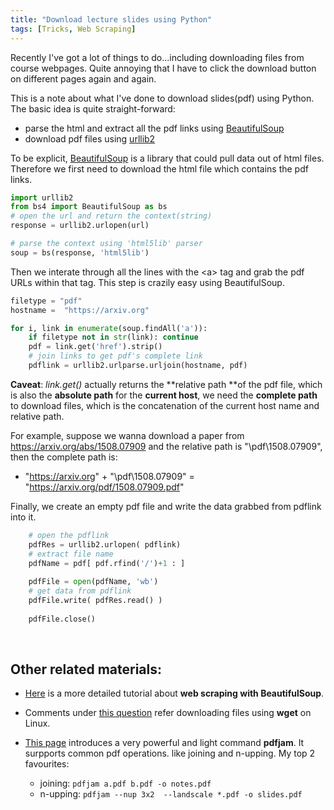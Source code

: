 ```yaml
---
title: "Download lecture slides using Python"
tags: [Tricks, Web Scraping]
---
```


Recently I've got a lot of things to do...including downloading files from course webpages. Quite annoying that I have to click the download button on different pages again and again.

This is a  note about what I've done to download slides(pdf) using Python. The basic idea is quite straight-forward:

+ parse the html and extract all the pdf links using [BeautifulSoup](https://www.crummy.com/software/BeautifulSoup/bs4/doc/)
+ download pdf files using [urllib2](https://docs.python.org/2/library/urllib2.html)

To be explicit, [BeautifulSoup](https://www.crummy.com/software/BeautifulSoup/bs4/doc/) is a library that could pull data out of html files. Therefore we first need to download the html file which contains the pdf links.

```python
import urllib2
from bs4 import BeautifulSoup as bs
# open the url and return the context(string)
response = urllib2.urlopen(url)

# parse the context using 'html5lib' parser
soup = bs(response, 'html5lib')
```
Then we interate through all the lines with the <a\>   tag and grab the pdf URLs within that tag. This step is crazily easy using BeautifulSoup.



```python
filetype = "pdf"
hostname =  "https://arxiv.org"

for i, link in enumerate(soup.findAll('a')):
	if filetype not in str(link): continue 
	pdf = link.get('href').strip()
	# join links to get pdf's complete link
 	pdflink = urllib2.urlparse.urljoin(hostname, pdf)
```
**Caveat**: *link.get()* actually returns the **relative path **of the pdf file, which is also the **absolute path** for the **current host**, we need the **complete path** to download files, which is the concatenation of the current host name and relative path. 

For example, suppose we wanna download a paper from https://arxiv.org/abs/1508.07909 and the relative path is "\pdf\1508.07909", then the complete path is:
	
+ "https://arxiv.org" + "\pdf\1508.07909" = "https://arxiv.org/pdf/1508.07909.pdf"

Finally, we create an empty pdf file and write the data grabbed from pdflink into it.
```python
	# open the pdflink	
	pdfRes = urllib2.urlopen( pdflink) 
	# extract file name
	pdfName = pdf[ pdf.rfind('/')+1 : ]
	
	pdfFile = open(pdfName, 'wb')
	# get data from pdflink
	pdfFile.write( pdfRes.read() )
	
	pdfFile.close()

```

<br>


## Other related materials:

+ [Here](http://web.stanford.edu/~zlotnick/TextAsData/Web_Scraping_with_Beautiful_Soup.html) is a more detailed tutorial  about **web scraping with BeautifulSoup**.


+ Comments under [this question](https://www.reddit.com/r/learnpython/comments/3deixu/how_to_write_a_python_script_to_download_all_the/) refer downloading files using **wget** on Linux.

+ [This page](http://www2.warwick.ac.uk/fac/sci/statistics/staff/academic-research/firth/software/pdfjam/) introduces a very powerful and light command **pdfjam**. It surpports common pdf operations. like joining and n-upping. My top 2 favourites:

	+ joining: ```pdfjam a.pdf b.pdf -o notes.pdf```
	+ n-upping: ```pdfjam --nup 3x2  --landscale *.pdf -o slides.pdf```

